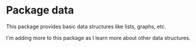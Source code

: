 # Package data
This package provides basic data structures like lists, graphs, etc.

I'm adding more to this package as I learn more about other data structures.
